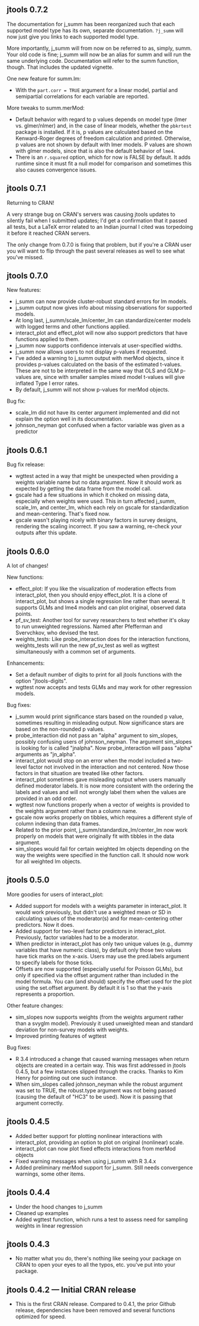 ## jtools 0.7.2

The documentation for j_summ has been reorganized such that each supported
model type has its own, separate documentation. `?j_summ` will now just give you
links to each supported model type.

More importantly, j_summ will from now on be referred to as, simply, summ. 
Your old code is fine; j_summ will now be an alias for summ and will run the 
same underlying code. Documentation will refer to the summ function, though.
That includes the updated vignette.

One new feature for summ.lm:

* With the `part.corr = TRUE` argument for a linear model, partial and 
semipartial correlations for each variable are reported.

More tweaks to summ.merMod:

* Default behavior with regard to p values depends on model type (lmer vs.
glmer/nlmer) and, in the case of linear models, whether the `pbkrtest` package
is installed. If it is, p values are calculated based on the Kenward-Roger
degrees of freedom calculation and printed. Otherwise, p values are not 
shown by default with lmer models. P values are shown with glmer models, since
that is also the default behavior of `lme4`.
* There is an `r.squared` option, which for now is FALSE by default. It adds
runtime since it must fit a null model for comparison and sometimes this also
causes convergence issues.

## jtools 0.7.1

Returning to CRAN!

A very strange bug on CRAN's servers was causing jtools updates to silently fail
when I submitted updates; I'd get a confirmation that it passed all tests, but
a LaTeX error related to an Indian journal I cited was torpedoing it before
it reached CRAN servers.

The only change from 0.7.0 is fixing that problem, but if you're a CRAN user
you will want to flip through the past several releases as well to see what 
you've missed.

## jtools 0.7.0

New features:

* j_summ can now provide cluster-robust standard errors for lm models.
* j_summ output now gives info about missing observations for supported models.
* At long last, j_summ/scale_lm/center_lm can standardize/center models with
logged terms and other functions applied.
* interact_plot and effect_plot will now also support predictors that have
functions applied to them.
* j_summ now supports confidence intervals at user-specified widths.
* j_summ now allows users to not display p-values if requested.
* I've added a warning to j_summ output with merMod objects, since it provides
p-values calculated on the basis of the estimated t-values. These are not to
be interpreted in the same way that OLS and GLM p-values are, since with 
smaller samples mixed model t-values will give inflated Type I error rates.
* By default, j_summ will not show p-values for merMod objects.

Bug fix:

* scale_lm did not have its center argument implemented and did not 
explain the option well in its documentation.
* johnson_neyman got confused when a factor variable was given as a predictor

## jtools 0.6.1

Bug fix release:

* wgttest acted in a way that might be unexpected when providing a weights
variable name but no data argument. Now it should work as expected by getting
the data frame from the model call.
* gscale had a few situations in which it choked on missing data, especially
when weights were used. This in turn affected j_summ, scale_lm, and center_lm,
which each rely on gscale for standardization and mean-centering. That's fixed 
now.
* gscale wasn't playing nicely with binary factors in survey designs, rendering
the scaling incorrect. If you saw a warning, re-check your outputs after this
update.

## jtools 0.6.0

A lot of changes!

New functions:

* effect_plot: If you like the visualization of moderation effects from 
interact_plot, then you should enjoy effect_plot. It is a clone of 
interact_plot, but shows a single regression line rather than several. It
supports GLMs and lme4 models and can plot original, observed data points.
* pf_sv_test: Another tool for survey researchers to test whether it's okay
to run unweighted regressions. Named after Pfefferman and Svervchkov, who
devised the test.
* weights_tests: Like probe_interaction does for the interaction functions,
weights_tests will run the new pf_sv_test as well as wgttest simultaneously
with a common set of arguments. 

Enhancements:

* Set a default number of digits to print for all jtools functions with the
option "jtools-digits". 
* wgttest now accepts and tests GLMs and may work for other regression models.


Bug fixes:

* j_summ would print significance stars based on the rounded p value, sometimes
resulting in misleading output. Now significance stars are based on the 
non-rounded p values.
* probe_interaction did not pass an "alpha" argument to sim_slopes, possibly
confusing users of johnson_neyman. The argument sim_slopes is looking for is 
called "jnalpha". Now probe_interaction will pass "alpha" arguments as "jn_alpha".
* interact_plot would stop on an error when the model included a two-level factor
not involved in the interaction and not centered. Now those factors in that 
situation are treated like other factors.
* interact_plot sometimes gave misleading output when users manually defined
moderator labels. It is now more consistent with the ordering the labels and 
values and will not wrongly label them when the values are provided in an
odd order.
* wgttest now functions properly when a vector of weights is provided to the
weights argument rather than a column name.
* gscale now works properly on tibbles, which requires a different style of 
column indexing than data frames.
* Related to the prior point, j_summ/standardize_lm/center_lm now work properly
on models that were originally fit with tibbles in the data argument.
* sim_slopes would fail for certain weighted lm objects depending on the way
the weights were specified in the function call. It should now work for all
weighted lm objects.

## jtools 0.5.0

More goodies for users of interact_plot:

* Added support for models with a weights parameter in interact_plot. It would 
work previously, but didn't use a weighted mean or SD in calculating values of 
the moderator(s) and for mean-centering other predictors. Now it does.
* Added support for two-level factor predictors in interact_plot. Previously, 
factor variables had to be a moderator. 
* When predictor in interact_plot has only two unique values (e.g., dummy 
variables that have numeric class), by default only those two values have
tick marks on the x-axis. Users may use the pred.labels argument to specify
labels for those ticks.
* Offsets are now supported (especially useful for Poisson GLMs), but only
if specified via the offset argument rather than included in the model formula.
You can (and should) specify the offset used for the plot using the set.offset
argument. By default it is 1 so that the y-axis represents a proportion. 

Other feature changes:

* sim_slopes now supports weights (from the weights argument rather than a
svyglm model). Previously it used unweighted mean and standard deviation for
non-survey models with weights.
* Improved printing features of wgttest

Bug fixes:

* R 3.4 introduced a change that caused warning messages when return objects
are created in a certain way. This was first addressed in jtools 0.4.5, but
a few instances slipped through the cracks. Thanks to Kim Henry for pointing
out one such instance.
* When sim_slopes called johnson_neyman while the robust argument was set to 
TRUE, the robust.type argument was not being passed (causing the default of 
"HC3" to be used). Now it is passing that argument correctly.

## jtools 0.4.5

* Added better support for plotting nonlinear interactions with interact_plot,
providing an option to plot on original (nonlinear) scale.
* interact_plot can now plot fixed effects interactions from merMod objects
* Fixed warning messages when using j_summ with R 3.4.x
* Added preliminary merMod support for j_summ. Still needs convergence warnings,
  some other items.

## jtools 0.4.4

* Under the hood changes to j_summ
* Cleaned up examples
* Added wgttest function, which runs a test to assess need for sampling weights
in linear regression

## jtools 0.4.3 

* No matter what you do, there's nothing like seeing your package on CRAN to 
open your eyes to all the typos, etc. you've put into your package. 

## jtools 0.4.2 — Initial CRAN release

* This is the first CRAN release. Compared to 0.4.1, the prior Github release,
dependencies have been removed and several functions optimized for speed.

